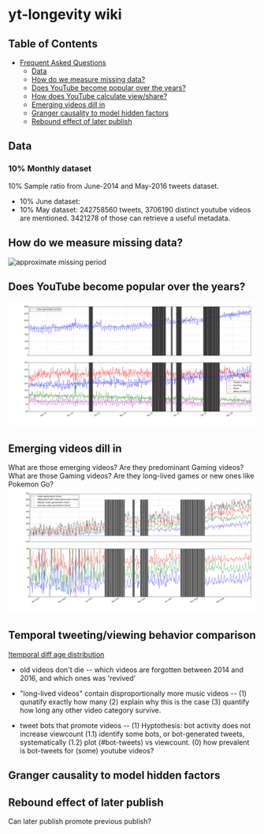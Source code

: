 # yt-longevity wiki

## Table of Contents

  * [Frequent Asked Questions](#yt-longevity-wiki)
    * [Data](#data)
    * [How do we measure missing data?](#)
    * [Does YouTube become popular over the years?](#)
    * [How does YouTube calculate view/share?](#)
    * [Emerging videos dill in](#)
    * [Granger causality to model hidden factors](#)
    * [Rebound effect of later publish](#)

## Data

### 10% Monthly dataset

10% Sample ratio from June-2014 and May-2016 tweets dataset.
- 10% June dataset:
- 10% May dataset: 242758560 tweets, 3706190 distinct youtube videos are mentioned. 3421278 of those can retrieve a useful metadata.

## How do we measure missing data?
![approximate missing period](img/approximate_missing_period.png')

## Does YouTube become popular over the years?
![temporal youtube upload change](img/temporal_youtube_upload_change.png)

## Emerging videos dill in

What are those emerging videos? Are they predominant Gaming videos? What are those Gaming videos? Are they long-lived games or new ones like Pokemon Go?
![video generation growth breakdown](img/video_generation_growth_breakdown.png)

## Temporal tweeting/viewing behavior comparison
[!temporal diff age distribution](img/temporal_diff_age_distribution.png)

* old videos don't die -- which videos are forgotten between 2014 and 2016, and which ones was 'revived'

* "long-lived videos" contain disproportionally more music videos -- (1) qunatify exactly how many (2) explain why this is the case (3) quantify how long any other video category survive. 
* tweet bots that promote videos -- (1) Hyptothesis: bot activity does not increase viewcount (1.1) identify some bots, or bot-generated tweets, systematically (1.2) plot (#bot-tweets) vs viewcount.  (0) how prevalent is bot-tweets for (some) youtube videos?

## Granger causality to model hidden factors

## Rebound effect of later publish

Can later publish promote previous publish?
